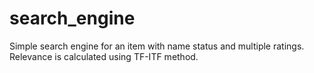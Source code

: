 # search_engine
Simple search engine for an item with name status and multiple ratings. Relevance is calculated using TF-ITF method.